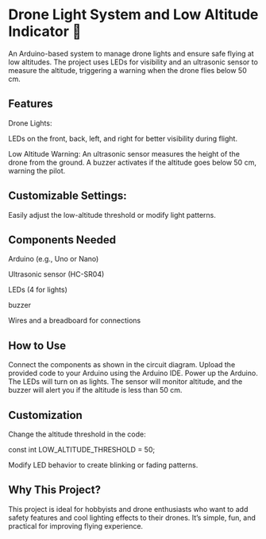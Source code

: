 # Drone Light System and Low Altitude Indicator 🚁
An Arduino-based system to manage drone lights and ensure safe flying at low altitudes. The project uses LEDs for visibility and an ultrasonic sensor to measure the altitude, triggering a warning when the drone flies below 50 cm.

## Features 
Drone Lights:

LEDs on the front, back, left, and right for better visibility during flight.

Low Altitude Warning:
An ultrasonic sensor measures the height of the drone from the ground.
A buzzer activates if the altitude goes below 50 cm, warning the pilot.

## Customizable Settings:
Easily adjust the low-altitude threshold or modify light patterns.

## Components Needed
Arduino (e.g., Uno or Nano)

Ultrasonic sensor (HC-SR04)

LEDs (4 for lights)

buzzer

Wires and a breadboard for connections



## How to Use
Connect the components as shown in the circuit diagram.
Upload the provided code to your Arduino using the Arduino IDE.
Power up the Arduino.
The LEDs will turn on as lights.
The sensor will monitor altitude, and the buzzer will alert you if the altitude is less than 50 cm.

## Customization
Change the altitude threshold in the code:

const int LOW_ALTITUDE_THRESHOLD = 50; 

Modify LED behavior to create blinking or fading patterns.

## Why This Project?
This project is ideal for hobbyists and drone enthusiasts who want to add safety features and cool lighting effects to their drones. It’s simple, fun, and practical for improving flying experience.


